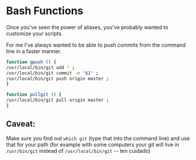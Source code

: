 Bash Functions
==============


Once you've seen the power of aliases, you've probably wanted to customize your scripts.

For me I've always wanted to be able to push commits from the command line in a faster manner.


```bash
function gpush () {
/usr/local/bin/git add * ;
/usr/local/bin/git commit -m "$1" ; 
/usr/local/bin/git push origin master ;
}
```

```bash
function pullgit () {
/usr/local/bin/git pull origin master ;
}
```

## Caveat:

Make sure you find out `which git` (type that into the command line) and use that for your path (for example with some computers your git will live in `/usr/bin/git` instead of `/usr/local/bin/git` -- ten cuidado)
